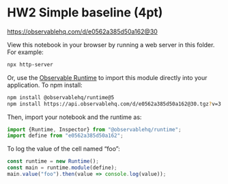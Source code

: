 # HW2 Simple baseline (4pt)

https://observablehq.com/d/e0562a385d50a162@30

View this notebook in your browser by running a web server in this folder. For
example:

~~~sh
npx http-server
~~~

Or, use the [Observable Runtime](https://github.com/observablehq/runtime) to
import this module directly into your application. To npm install:

~~~sh
npm install @observablehq/runtime@5
npm install https://api.observablehq.com/d/e0562a385d50a162@30.tgz?v=3
~~~

Then, import your notebook and the runtime as:

~~~js
import {Runtime, Inspector} from "@observablehq/runtime";
import define from "e0562a385d50a162";
~~~

To log the value of the cell named “foo”:

~~~js
const runtime = new Runtime();
const main = runtime.module(define);
main.value("foo").then(value => console.log(value));
~~~
